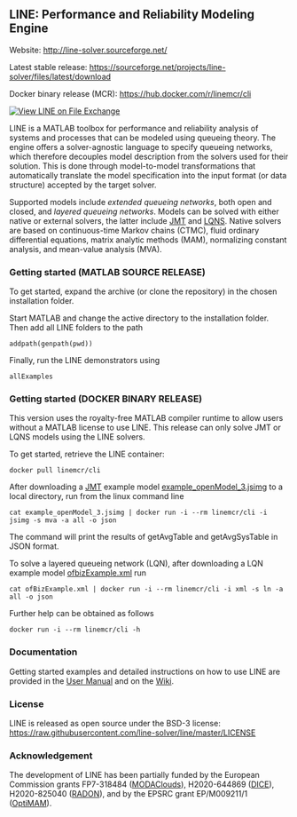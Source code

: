 ## LINE: Performance and Reliability Modeling Engine

Website: http://line-solver.sourceforge.net/

Latest stable release: https://sourceforge.net/projects/line-solver/files/latest/download

Docker binary release (MCR): https://hub.docker.com/r/linemcr/cli

[![View LINE on File Exchange](https://www.mathworks.com/matlabcentral/images/matlab-file-exchange.svg)](https://www.mathworks.com/matlabcentral/fileexchange/71486-line)

LINE is a MATLAB toolbox for performance and reliability analysis of systems and processes that can be modeled using queueing theory. The engine offers a solver-agnostic language to specify queueing networks, which therefore decouples model description from the solvers used for their solution. This is done through model-to-model transformations that automatically translate the model specification into the input format (or data structure) accepted by the target solver.

Supported models include *extended queueing networks*, both open and closed, and *layered queueing networks*. Models can be solved with either native or external solvers, the latter include [JMT](http://jmt.sourceforge.net/) and [LQNS](http://www.sce.carleton.ca/rads/lqns/). Native solvers are based on continuous-time Markov chains (CTMC), fluid ordinary differential equations, matrix analytic methods (MAM), normalizing constant analysis, and mean-value analysis (MVA). 

### Getting started (MATLAB SOURCE RELEASE)

To get started, expand the archive (or clone the repository) in the chosen installation folder.

Start MATLAB and change the active directory to the installation folder. Then add all LINE folders to the path
```
addpath(genpath(pwd))
```
Finally, run the LINE demonstrators using
```
allExamples
```

### Getting started (DOCKER BINARY RELEASE)

This version uses the royalty-free MATLAB compiler runtime to allow users without a MATLAB license to use LINE. This release can only solve JMT or LQNS models using the LINE solvers.

To get started, retrieve the LINE container:
```
docker pull linemcr/cli
```
After downloading a [JMT](http://jmt.sf.net) example model [example_openModel_3.jsimg](https://raw.githubusercontent.com/line-solver/line/master/examples/example_openModel_3.jsimg) to a local directory, run from the linux command line
```
cat example_openModel_3.jsimg | docker run -i --rm linemcr/cli -i jsimg -s mva -a all -o json
```
The command will print the results of getAvgTable and getAvgSysTable in JSON format.

To solve a layered queueing network (LQN), after downloading a LQN example model [ofbizExample.xml](https://raw.githubusercontent.com/imperial-qore/line/master/examples/ofbizExample.xml) run 
```
cat ofBizExample.xml | docker run -i --rm linemcr/cli -i xml -s ln -a all -o json
```

Further help can be obtained as follows
```
docker run -i --rm linemcr/cli -h
```

### Documentation
Getting started examples and detailed instructions on how to use LINE are provided in the [User Manual](https://github.com/line-solver/line/raw/master/doc/LINE.pdf) and on the [Wiki](https://github.com/line-solver/line/wiki).

### License
LINE is released as open source under the BSD-3 license: https://raw.githubusercontent.com/line-solver/line/master/LICENSE

### Acknowledgement
The development of LINE has been partially funded by the European Commission grants FP7-318484 ([MODAClouds](http://multiclouddevops.com/)), H2020-644869 ([DICE](http://www.dice-h2020.eu/)), H2020-825040 ([RADON](http://radon-h2020.eu)), and by the EPSRC grant EP/M009211/1 ([OptiMAM](https://wp.doc.ic.ac.uk/optimam/)).

